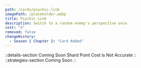 ```yaml
---
path: /cards/psychic-link
imagePath: /placeholder.webp
title: Psychic Link
description: Switch to a random enemy's perspective once.
cost: "n"
removed: false
changeHistory:
  - Season 1 Chapter 2: "Card Added"
---
```

::details-section
Coming Soon
Shard Point Cost is Not Accurate
::
::strategies-section
Coming Soon
::